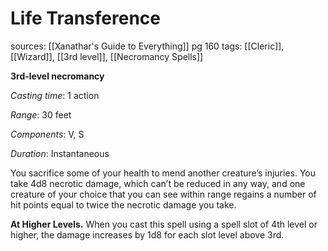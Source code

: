 # Life Transference
sources: [[Xanathar's Guide to Everything]] pg 160
tags: [[Cleric]], [[Wizard]], [[3rd level]], [[Necromancy Spells]]

**3rd-level necromancy**

*Casting time*: 1 action

*Range*: 30 feet

*Components*: V, S

*Duration*: Instantaneous

You sacrifice some of your health to mend another creature’s injuries. You take 4d8 necrotic damage, which can’t be reduced in any way, and one creature of your choice that you can see within range regains a number of hit points equal to twice the necrotic damage you take.

**At Higher Levels.** When you cast this spell using a spell slot of 4th level or higher, the damage increases by 1d8 for each slot level above 3rd.
